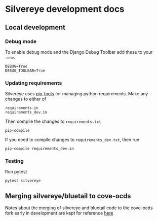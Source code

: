 # Silvereye development docs

## Local development

### Debug mode

To enable debug mode and the Django Debug Toolbar add these to your `.env`:

    DEBUG=True
    DEBUG_TOOLBAR=True
    
### Updating requirements

Silvereye uses [pip-tools](https://github.com/jazzband/pip-tools) for managing python requirements.
Make any changes to either of
 
    requirements.in
    requirements_dev.in
    
Then compile the changes to `requirements.txt`

    pip-compile
    
If you need to compile changes to `requirements_dev.txt`, then run

    pip-compile requirements_dev.in
 

### Testing

Run pytest

    pytest silvereye
    

## Merging silvereye/bluetail to cove-ocds

Notes about the merging of silvereye and bluetail code to the cove-ocds fork early in development are kept for reference 
[here](bluetail-and-silvereye.md)